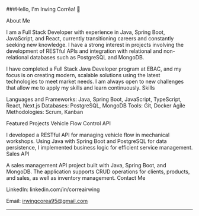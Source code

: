 ###Hello, I'm Irwing Corrêa! 👋

About Me

I am a Full Stack Developer with experience in Java, Spring Boot, JavaScript, and React, currently transitioning careers and constantly seeking new knowledge. I have a strong interest in projects involving the development of RESTful APIs and integration with relational and non-relational databases such as PostgreSQL and MongoDB.

I have completed a Full Stack Java Developer program at EBAC, and my focus is on creating modern, scalable solutions using the latest technologies to meet market needs. I am always open to new challenges that allow me to apply my skills and learn continuously.
Skills

  Languages and Frameworks: Java, Spring Boot, JavaScript, TypeScript, React, Next.js
  Databases: PostgreSQL, MongoDB
  Tools: Git, Docker
  Agile Methodologies: Scrum, Kanban

Featured Projects
Vehicle Flow Control API

I developed a RESTful API for managing vehicle flow in mechanical workshops. Using Java with Spring Boot and PostgreSQL for data persistence, I implemented business logic for efficient service management.
Sales API

A sales management API project built with Java, Spring Boot, and MongoDB. The application supports CRUD operations for clients, products, and sales, as well as inventory management.
Contact Me

  LinkedIn: linkedin.com/in/correairwing
  
  Email: irwingcorea95@gmail.com


------------------------------------------------------------------------------------------------------------------------------------------------


<!--
**correairwing/correairwing** is a ✨ _special_ ✨ repository because its `README.md` (this file) appears on your GitHub profile.

Here are some ideas to get you started:

- 🔭 I’m currently working on ...
- 🌱 I’m currently learning ...
- 👯 I’m looking to collaborate on ...
- 🤔 I’m looking for help with ...
- 💬 Ask me about ...
- 📫 How to reach me: ...
- 😄 Pronouns: ...
- ⚡ Fun fact: ...
-->
